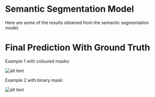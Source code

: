 # Semantic Segmentation Model

Here are some of the results obtained from the semantic segmentation model.

# Final Prediction With Ground Truth

Example 1 with coloured masks:

![alt text](https://lh3.googleusercontent.com/btJ1Sdba-2IJsuBTXd0Bi_4by6W8UrUhK-MFO67h4IB1bviuHoArAQF7d6lWnA7itmWZawwVjpdBMR20y5SKjElJ-r8xK1FEJliGpMJMLy37jqohtKCqQFgFPRDcCn8THH9txbmqnCtdpJqNujKX-BQswpp43bXzmGlbe_fYhp50ntbwSNKtjVhaxQ5xg3DDluLOvVg79_MlzoSfWiTMmbreW-xrusq78VPO4HaMo2PoOnnts8l-5A7ABlr4frTkRa0p69FPsoPtlq4gZDWdxTdQmEL8G4xfxNDkDelS3TtJFTABGgtIu8_4eVoFnJi3m2BKFl0C_QDPz-4Gt_fwM8EA3trmLBLsGc_Hdibheqpde6BXQ7PfhPcp8yVuHm-HPQ01p1c3LYWPBxXPRsrjLqtUd3WJDD0hJcJO1BIuSkP9ZWL6FxUJBrMeZjZNqKOI_6KO_1bMCiJ_XQKl_D2SoJk2c11e4ztLXO9YF7ZfoeiyRExST5x5vVeLGRdPR0dOPiz57-w1QRFElLwYW7mGgTcen6Kl3UpJtuUPpJhkA3mjr_kLYfuAwIXftngBWaW0GhaeoIC-0XAyFX1Bbm0SfeuF28qfl4OH3IHF-qaa0wM_QhXVd-ATr86lwGwpaeOkebQsEeG5jmBZd9xv1Ksh49v-Nbu-cvIfJM-wQ8AJx89sivq3zd-ClGk4_9kRzZBI-KqZ1TLwwOqKeTAFCrI7_qMRTdvN2q8w3cWLxnuWFg-7orEfTB9WbtvFGHgKNgVXALaVDoiVvsp3twH5cCC4rWtlzPwXElssqUjyUt87tUE2NqMl_rIhiQrFvz5_jwpdjD0mtV8DWMs6iCTb5m5rRMbV8nYEWdRP8EJxv6aisT8J_dWM9yncZKMnVB_8KpToD_MV8Slics7RTBDhd1OARdAGI6ImTYzr1vZA9QHcEZ6SW1q6fQ=w1864-h482-no?authuser=0)

Example 2 with binary mask:

![alt text](https://lh3.googleusercontent.com/jbYQ1XjaHming6XR-qdOclDfLWmsrlRPcKmAs1WpzXtZrahs0m5Os8GmXOhnQzvsXMC6jj6T6KKzNkumfYdAaWI1wAY6NZSB6QPIPQa9fj2aAmcj0tCzXNT9LnFEPkSP3YOeA96dM-3aK7ss2E3hImDBtcsNBvqFfeZWpZmhS4LZnV4hYMlUmJXQyvtsfac78FQb7ak5QDhupXfan2VPzsflB3_eNVohSgF_5AnnYZrBLMVei2fMtJKLLiMwCvEPslvyeeRO9um5Hj6eifKXwvy6ioKpVWEfgQNpuZLw5vZHkYR5Bb70thVFUn2vvJLvykyTzPEYSSYVtzZM9WEamG0dZ0EBQ_FRrDSX_Zs3WnSGDvsobDbrKP4adwdZNetDSWekAyVnhyg6zxDz_d2sNzyEu1h1-diXXhHGmLX7L1qoHBjsvo0FKHZGaGPcOzL3n3yblWGjWzXVJLQRUg_HaNP7XXGQzB7C69M_8RA65CH1D9YuRnHZKbsbFPel25EvPndViQXJrpD0gj6yTMCUcJfL98BnSr8GoYCZWlRULhuXxtzslN8agFTnmcr5MAwfYaMMQgXhvoTXpposxepTGPT4g5dG1BXJEvJl_g8-eg7zc-AVyzsjSu5f7rBzNZ9_UWK0m6_ZxJ-HQydbjOW6tUxH3TVyTJlUoNP0v0soNxTWl9os5bLex48-8OKX0vgmXfklNmexNbFCctEaJnpbUU8pCq2U7-AVNM5vAkTmXFuJ5ZtePneFAHY2W5WDUvX639Goz1CXxvbmutKSYUkm5gnBKr4u9VmEwNbfDi8xBhrxu-TRgn_zN6vm_PDJqq1taowLanq_QSl-Y7WbOsCn56Om4LXEvX_bldr18uPA5QlTjRyl_2YCR4BuVQQSdxNRcdz0r9JLSwq473rkqLgTlg_f86_imXZx4jmXxEiG3SBmZvvSxw=w1862-h482-no?authuser=0)
